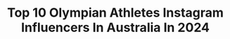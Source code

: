 ---
title: Top 10 Olympian Athletes Instagram Influencers In Australia In 2024
description: >-
  Find top olympian athletes Instagram influencers in Australia in 2024. Most popular hashtags: #olympics #athlete #repost.
platform: Instagram
hits: 17
text_top: Discover the most popular Instagram accounts on inBeat.
text_bottom: Our platform holds 17 Instagram influencers like this in Australia for you to connect with.
profiles:
  - username: "cfrannykg"
    fullname: >-
      CAYLA GEORGE
    bio: >-
      🇦🇺 • Australian Opal #104 • ✌🏽x Olympian @underarmourau Athlete
    location: "Australia"
    followers: 29321
    engagement: 460
    commentsToLikes: 0.018458
    id: ck6trvn311cmb0j7169fwxz46
    verified: true
    hashtags: "#lashtastic, #sportiscalling, #usuallyilookatthefloorbeforeishoot, #maybeididalready"
  - username: "madiwilson"
    fullname: >-
      Madi Wilson OAM
    bio: >-
      Swimmer | Olympian 🇧🇷 🇯🇵 | Adidas Athlete | 📍 🇮🇹 (home is South Australia) | @iswimleague | Athlete of @lacurrent
    location: "Australia"
    followers: 36910
    engagement: 968
    commentsToLikes: 0.005780
    id: ck5hpi43trehb0i117u3mqsfk
    verified: true
    hashtags: ""
  - username: "morganmitch"
    fullname: >-
      Morgan Mitchell
    bio: >-
      2x olympian 🪩🌈 @f45_training aus athlete @teamjaggad @mizunoaustralia @imgtalent
    location: "Australia"
    followers: 111084
    engagement: 10
    commentsToLikes: 0.001778
    id: ck0w0c3u8dfuc0i19qhpnyps2
    verified: true
    hashtags: "#f45, #f45training, #f45partner, #stanleyquencher"
  - username: "daniellescottski"
    fullname: >-
      Danielle Scott
    bio: >-
      2 x Winter Olympian | World Champs 🥈🥉 Athlete adventures 🌏👣 📍 Queensland, Australia. Contact: jwhiteasst@lampoon.com.au
    location: "Australia"
    followers: 61276
    engagement: 882
    commentsToLikes: 0.018907
    id: ck0txpgpjk0rd0i19qi6c9kak
    verified: true
    hashtags: "#daniellescottski, #femaleathlete, #goprohero9, #aerialskiing"
  - username: "kurtismarschall"
    fullname: >-
      Kurtis Marschall
    bio: >-
      🇦🇺 Pole Vaulter Rio Olympian, 2018 Com Games 🥇 @adidasrunning Athlete /// @aurumsportsgroup
    location: "Australia"
    followers: 18452
    engagement: 726
    commentsToLikes: 0.009089
    id: ckf5obu4e1oma0j23c9yggpyj
    verified: true
    hashtags: "#quarantine, #2for1, #ultraboost21, #sproutaus"
  - username: "ptiernan7.0"
    fullname: >-
      Patrick Tiernan
    bio: >-
      Nike Athlete Melbourne Track Club Aussie Olympian Villanova Track & XC Alum
    location: "Australia"
    followers: 2295
    engagement: 2065
    commentsToLikes: 0.020157
    id: ck5qbyteyo1d50i1136jydk6m
    verified: false
    hashtags: "#nohumanislimited, #patsguardianangel, #playfortokyo, #playfortheworld"
  - username: "hoyeventing"
    fullname: >-
      Andrew Hoy
    bio: >-
      ➡️ Professional Athlete | Equestrian 🐴🦄 ➡️ Passionate Olympian | 🥇🥇🥇🥈 ➡️ Road to Tokyo 🇯🇵 #TokyoTogether ➡️ Proud Australian 🇦🇺 ➡️ Husband & Dad x2 👧👶
    location: "Australia"
    followers: 19260
    engagement: 280
    commentsToLikes: 0.030609
    id: ck5q8jen36h9g0i113zi671ow
    verified: false
    hashtags: "#ausequestrianteam, #repost, #horsesofinstagram, #eventing"
  - username: "rosie.malone"
    fullname: >-
      Ambrosia Malone
    bio: >-
      Hockeyroo • Olympian World Cup & Comm Games medalist✨ @mazonhockey @mizunoaustralia @canningvaletoyota
    location: "Australia"
    followers: 21227
    engagement: 1783
    commentsToLikes: 0.011760
    id: ck6u105noirpy0j71ovlowm2w
    verified: false
    hashtags: "#hockey, #fieldhockey, #athlete, #sport"
  - username: "melissapaigewu"
    fullname: >-
      Melissa Wu OLY
    bio: >-
      4x Olympian 🇨🇳🇬🇧🇧🇷🇯🇵 Olympic 🥈🥉CWG 🥇🥇🥇🥈🥈 @pbphysio @funkitaswimwear @fitandhealthychef MEL30 Co-owner @hrdkawstrength Owner @havokathletic 📺 SAS #6
    location: "Australia"
    followers: 103380
    engagement: 300
    commentsToLikes: 0.011921
    id: ck0ue8bwjkp4e0i19xhsy05k9
    verified: true
    hashtags: "#gym, #olympics, #teamaus, #tokyo2020"
  - username: "cbuchanan68"
    fullname: >-
      CAROLINE  BUCHANAN • ATHLETE
    bio: >-
      • 8 x BMX & Mountainbike World Champion • 2 x Australian Olympian • @krave.frenchies • @twopalmsmedia ea@carolinebuchanan.com
    location: "Australia"
    followers: 171348
    engagement: 259
    commentsToLikes: 0.011260
    id: ck0u0p1uyuf3k0i194jn4hrjk
    verified: true
    hashtags: "#fordranger, #pbwmn, #freeride, #pruttiville"
---